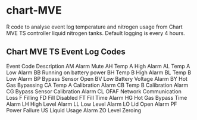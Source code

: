 # chart-MVE
R code to analyse event log temperature and nitrogen usage from Chart MVE TS controller liquid nitrogen tanks.
Default logging is every 4 hours.

## Chart MVE TS Event Log Codes

Event Code Description
AM    Alarm Mute
AH    Temp A High Alarm
AL    Temp A Low Alarm
BB    Running on battery power
BH    Temp B High Alarm
BL    Temp B Low Alarm
BP    Bypass Sensor Open
BV    Low Battery Voltage Alarm
BY    Hot Gas Bypassing
CA    Temp A Calibration Alarm
CB    Temp B Calibration Alarm
CG    Bypass Sensor Calibration Alarm
CL    OFAF Network Communication Loss
F     Filling
FD    Fill Disabled
FT    Fill Time Alarm
HG    Hot Gas Bypass Time Alarm
LH    High Level Alarm
LL    Low Level Alarm
LO    Lid Open Alarm
PF    Power Failure
US    Liquid Usage Alarm
ZO    Level Zeroing
